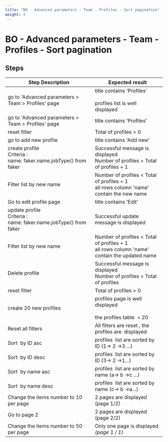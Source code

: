 ```yaml
---
title: "BO - Advanced parameters - Team - Profiles - Sort pagination"
weight: 4
---
```


# BO - Advanced parameters - Team - Profiles - Sort pagination
## Steps
| Step Description | Expected result |
| ----- | ----- |
| go to 'Advanced parameters > Team > Profiles' page | title contains 'Profiles'<br><br>profiles list is well displayed |
| go to 'Advanced parameters > Team > Profiles' page | title contains 'Profiles' |
| reset filter | Total of profiles > 0 |
| go to add new profile | title contains 'Add new' |
| create profile<br>Criteria :<br>name: faker.name.jobType() from faker | Successful message is displayed<br>Number of profiles = Total of profiles + 1 |
| Filter list by new name | Number of profiles < Total of profiles + 1<br>all rows column 'name' contain the new name |
| Go to edit profile page | title contains 'Edit' |
| update profile<br>Criteria :<br>name: faker.name.jobType() from faker | Successful update message is displayed |
| Filter list by new name | Number of profiles < Total of profiles + 1<br>all rows column 'name' contain the updated name |
| Delete profile | Successful message is displayed<br>Number of profiles = Total of profiles |
| reset filter | Total of profiles > 0 |
| create 20 new profiles | profiles page is well displayed<br><br>the profiles table  = 20 |
| Reset all filters | All filters are reset , the profiles are  displayed |
| Sort  by ID asc | profiles  list are sorted by ID (1-> 2 ->3 ...) |
| Sort  by ID desc | profiles  list are sorted by ID (3-> 2 ->1...) |
| Sort  by name asc | profiles  list are sorted by name (a-> b ->c ...) |
| Sort  by name desc | profiles  list are sorted by name (c-> b ->a...) |
| Change the items number to 10 per page | 2 pages are displayed (page 1/2) |
| Go to page 2 | 2 pages are displayed (page 2/2) |
| Change the items number to 50 per page | Only one page is displayed  _(page 1 / 1)_ |
